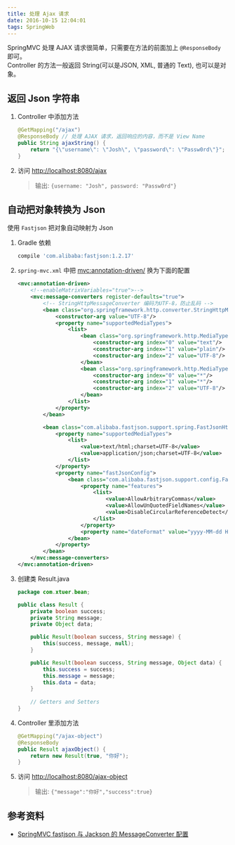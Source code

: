 ```yaml
---
title: 处理 Ajax 请求
date: 2016-10-15 12:04:01
tags: SpringWeb
---
```

SpringMVC 处理 AJAX 请求很简单，只需要在方法的前面加上 `@ResponseBody` 即可。  
Controller 的方法一般返回 String(可以是JSON, XML, 普通的 Text), 也可以是对象。

<!--more-->

## 返回 Json 字符串
1. Controller 中添加方法

    ```java
    @GetMapping("/ajax")
    @ResponseBody // 处理 AJAX 请求，返回响应的内容，而不是 View Name
    public String ajaxString() {
        return "{\"username\": \"Josh\", \"password\": \"Passw0rd\"}";
    }
    ```

2. 访问 <http://localhost:8080/ajax>

    > 输出: `{username: "Josh", password: "Passw0rd"}`

## 自动把对象转换为 Json
使用 `Fastjson` 把对象自动映射为 Json

1. Gradle 依赖

    ```groovy
    compile 'com.alibaba:fastjson:1.2.17'
    ```

2. `spring-mvc.xml` 中把 <mvc:annotation-driven/> 换为下面的配置

    ```xml
    <mvc:annotation-driven>
        <!--enableMatrixVariables="true">-->
        <mvc:message-converters register-defaults="true">
            <!-- StringHttpMessageConverter 编码为UTF-8，防止乱码 -->
            <bean class="org.springframework.http.converter.StringHttpMessageConverter">
                <constructor-arg value="UTF-8"/>
                <property name="supportedMediaTypes">
                    <list>
                        <bean class="org.springframework.http.MediaType">
                            <constructor-arg index="0" value="text"/>
                            <constructor-arg index="1" value="plain"/>
                            <constructor-arg index="2" value="UTF-8"/>
                        </bean>
                        <bean class="org.springframework.http.MediaType">
                            <constructor-arg index="0" value="*"/>
                            <constructor-arg index="1" value="*"/>
                            <constructor-arg index="2" value="UTF-8"/>
                        </bean>
                    </list>
                </property>
            </bean>

            <bean class="com.alibaba.fastjson.support.spring.FastJsonHttpMessageConverter4">
                <property name="supportedMediaTypes">
                    <list>
                        <value>text/html;charset=UTF-8</value>
                        <value>application/json;charset=UTF-8</value>
                    </list>
                </property>
                <property name="fastJsonConfig">
                    <bean class="com.alibaba.fastjson.support.config.FastJsonConfig">
                        <property name="features">
                            <list>
                                <value>AllowArbitraryCommas</value>
                                <value>AllowUnQuotedFieldNames</value>
                                <value>DisableCircularReferenceDetect</value>
                            </list>
                        </property>
                        <property name="dateFormat" value="yyyy-MM-dd HH:mm:ss"></property>
                    </bean>
                </property>
            </bean>
        </mvc:message-converters>
    </mvc:annotation-driven>
    ```

3. 创建类 Result.java

    ```java
    package com.xtuer.bean;

    public class Result {
        private boolean success;
        private String message;
        private Object data;

        public Result(boolean success, String message) {
            this(success, message, null);
        }

        public Result(boolean success, String message, Object data) {
            this.success = success;
            this.message = message;
            this.data = data;
        }
        
        // Getters and Setters
    }
    ```

4. Controller 里添加方法

    ```java
    @GetMapping("/ajax-object")
    @ResponseBody
    public Result ajaxObject() {
        return new Result(true, "你好");
    }
    ```

5. 访问 <http://localhost:8080/ajax-object>

    > 输出: `{"message":"你好","success":true}`

## 参考资料
* [SpringMVC fastjson 与 Jackson 的 MessageConverter 配置](http://ibear.me/2016/02/15/170)




